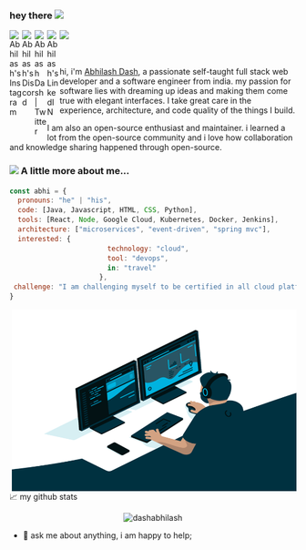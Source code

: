 ### hey there <img src="https://media.giphy.com/media/hvRJCLFzcasrR4ia7z/giphy.gif" width="25px">
<a href="https://www.instagram.com/imabhilash77/">
  <img align="left" alt="Abhilash's Instagram" width="22px" src="https://raw.githubusercontent.com/hussainweb/hussainweb/main/icons/instagram.png" />
</a>
<a href="https://discord.gg/waVqPEFq">
  <img align="left" alt="Abhilash's Discord" width="22px" src="https://raw.githubusercontent.com/peterthehan/peterthehan/master/assets/discord.svg" />
</a>
<a href="https://twitter.com/tweet_dashabhi">
  <img align="left" alt="Abhilash Dash | Twitter" width="22px" src="https://raw.githubusercontent.com/peterthehan/peterthehan/master/assets/twitter.svg" />
</a>
<a href="https://www.linkedin.com/in/abhilash5788/">
  <img align="left" alt="Abhilash's LinkedIN" width="22px" src="https://raw.githubusercontent.com/peterthehan/peterthehan/master/assets/linkedin.svg" />
</a>

![](https://visitor-badge.glitch.me/badge?page_id=dashabhi.dashabhi)

<br />

hi, i'm [Abhilash Dash](https://www.linkedin.com/in/abhilash5788/), a passionate self-taught full stack web developer and a software engineer from india. my passion for software lies with dreaming up ideas and making them come true with elegant interfaces. I take great care in the experience, architecture, and code quality of the things I build.

I am also an open-source enthusiast and maintainer. i learned a lot from the open-source community and i love how collaboration and knowledge sharing happened through open-source.

### <img src="https://media.giphy.com/media/VgCDAzcKvsR6OM0uWg/giphy.gif" width="50"> A little more about me...  

```javascript
const abhi = {
  pronouns: "he" | "his",
  code: [Java, Javascript, HTML, CSS, Python],
  tools: [React, Node, Google Cloud, Kubernetes, Docker, Jenkins],
  architecture: ["microservices", "event-driven", "spring mvc"],
  interested: {
                        technology: "cloud",
                        tool: "devops",
                        in: "travel"
                      },
 challenge: "I am challenging myself to be certified in all cloud platform"
}
```
<img align="right" alt="GIF" src="https://github.com/dashabhilash/dashabhilash/blob/main/code.gif?raw=true" width="500" height="320" />

📈 my github stats

<p align="center"> <img src="https://github-readme-stats.vercel.app/api?username=dashabhilash&show_icons=true&theme=gotham" alt="dashabhilash" />

- 💬 ask me about anything, i am happy to help;



<!---
dashabhilash/dashabhilash is a ✨ special ✨ repository because its `README.md` (this file) appears on your GitHub profile.
You can click the Preview link to take a look at your changes.
--->
